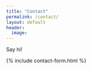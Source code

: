```yaml
---
title: "Contact"
permalink: /contact/
layout: default
header:
  image:
---
```

Say hi!

{% include contact-form.html %}
